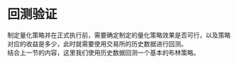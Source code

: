 # 回测验证  
制定量化策略并在正式执行前，需要确定制定的量化策略效果是否可行，以及策略对应的收益是多少，此时就需要使用交易所的历史数据进行回测。   
结合上一节的内容，这里我们使用历史数据回测一个基本的布林策略。  

